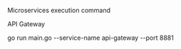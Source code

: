 
Microservices execution command

API Gateway

go run main.go --service-name api-gateway --port 8881